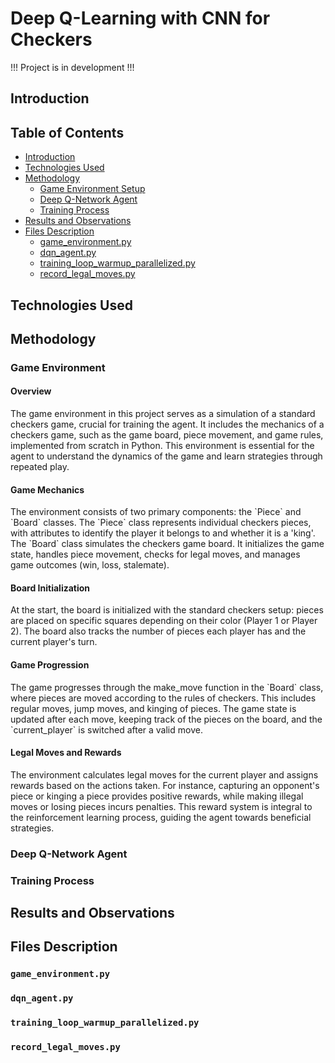 # Deep Q-Learning with CNN for Checkers

!!! Project is in development !!!

## Introduction

## Table of Contents
- [Introduction](#introduction)
- [Technologies Used](#technologies-used)
- [Methodology](#methodology)
  - [Game Environment Setup](#game-environment)
  - [Deep Q-Network Agent](#deep-q-network-agent)
  - [Training Process](#training-process)
- [Results and Observations](#results-and-observations)
- [Files Description](#files-description)
  - [game_environment.py](#game_environmentpy)
  - [dqn_agent.py](#dqn_agentpy)
  - [training_loop_warmup_parallelized.py](#training_loop_warmup_parallelizedpy)
  - [record_legal_moves.py](#record_legal_movespy)

## Technologies Used

## Methodology
### Game Environment

#### Overview
<p> The game environment in this project serves as a simulation of a standard checkers game, crucial for training the agent. It includes the mechanics of a checkers game, such as the game board, piece movement, and game rules, implemented from scratch in Python. This environment is essential for the agent to understand the dynamics of the game and learn strategies through repeated play.</p>

#### Game Mechanics 
<p> The environment consists of two primary components: the `Piece` and `Board` classes. The `Piece` class represents individual checkers pieces, with attributes to identify the player it belongs to and whether it is a 'king'. The `Board` class simulates the checkers game board. It initializes the game state, handles piece movement, checks for legal moves, and manages game outcomes (win, loss, stalemate). </p>

#### Board Initialization
<p> At the start, the board is initialized with the standard checkers setup: pieces are placed on specific squares depending on their color (Player 1 or Player 2). The board also tracks the number of pieces each player has and the current player's turn. </p>

#### Game Progression
<p> The game progresses through the make_move function in the `Board` class, where pieces are moved according to the rules of checkers. This includes regular moves, jump moves, and kinging of pieces. The game state is updated after each move, keeping track of the pieces on the board, and the `current_player` is switched after a valid move. </p>

#### Legal Moves and Rewards
<p> The environment calculates legal moves for the current player and assigns rewards based on the actions taken. For instance, capturing an opponent's piece or kinging a piece provides positive rewards, while making illegal moves or losing pieces incurs penalties. This reward system is integral to the reinforcement learning process, guiding the agent towards beneficial strategies. </p>

### Deep Q-Network Agent

### Training Process

## Results and Observations


## Files Description
### `game_environment.py`

### `dqn_agent.py`

### `training_loop_warmup_parallelized.py`

### `record_legal_moves.py`



